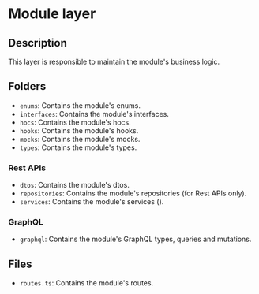 # Module layer

## Description

This layer is responsible to maintain the module's business logic.

## Folders

- `enums`: Contains the module's enums.
- `interfaces`: Contains the module's interfaces.
- `hocs`: Contains the module's hocs.
- `hooks`: Contains the module's hooks.
- `mocks`: Contains the module's mocks.
- `types`: Contains the module's types.

### Rest APIs

- `dtos`: Contains the module's dtos.
- `repositories`: Contains the module's repositories (for Rest APIs only).
- `services`: Contains the module's services ().

### GraphQL

- `graphql`: Contains the module's GraphQL types, queries and mutations.

## Files

- `routes.ts`: Contains the module's routes.
